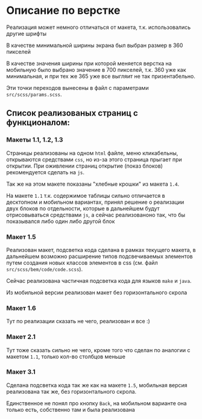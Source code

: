 # Описание по верстке

Реализация может немного отличаться от макета, т.к. использовались другие шрифты

В качестве минимальной ширины экрана был выбран размер в 360 пикселей

В качестве значения ширины при которой меняется верстка на мобильную было выбрано значение в 700 пикселей, 
т.к. 360 уже как минимальная, и при тех же 365 уже все выгляит не так призентабельно.

Эти точки переходов вынесены в файл с параметрами `src/scss/params.scss`.

## Список реализованых страниц с функционалом:

### Макеты 1.1, 1.2, 1.3

Страницы реализованы на одном `html` файле, меню кликабельны, открываются средствами `css`,
но из-за этого страница прыгает при открытии. При оживлении страниц открытие (показ блоков) рекомендуется сделать на `js`.

Так же на этом макете показаны "хлебные крошки" из макета `1.4`.

На макете `1.1` т.к. содержимое таблицы сильно отличается в десктопном и мобильном вариантах, принял решение о реализации двух блоков по отдельности,
которые в дальнейшем будут отрисовываться средствами `js`, а сейчас реализованоно так, что бы показывался либо один либо другой блок

### Макет 1.5

Реализован макет, подсветка кода сделана в рамках текущего макета, 
в дальнейшем возможно расширение типов подсвечиваемых элементов путем создания новых классов 
элементов в css (см. файл `src/scss/bem/code/code.scss`).

Сейчас реализована частичная подсветка кода для языков `make` и `java`.

Из мобильной версии реализован макет без горизонтального скрола

### Макет 1.6

Тут по реализации сказать не чего, реализован и все :)

### Макет 2.1

Тут тоже сказать сильно не чего, кроме того что сделан по аналогии с макетом `1.1`, только кол-во столбцов меньше

### Макет 3.1

Сделана подсветка кода так же как на макете `1.5`, мобильная версия реализована так же, без горизонтального скрола.

Единственное не понял про кнопку `Back`, на мобильном варианте она только есть, собственно там и была реализована
